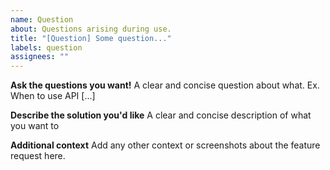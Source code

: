 ```yaml
---
name: Question
about: Questions arising during use.
title: "[Question] Some question..."
labels: question
assignees: ""
---
```


**Ask the questions you want!**
A clear and concise question about what. Ex. When to use API [...]

**Describe the solution you'd like**
A clear and concise description of what you want to

**Additional context**
Add any other context or screenshots about the feature request here.
